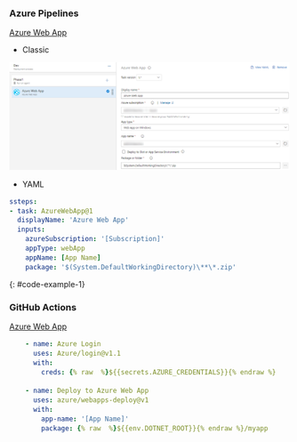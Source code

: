 ### Azure Pipelines
[Azure Web App](https://github.com/Microsoft/azure-pipelines-tasks/blob/master/Tasks/AzureWebAppV1/README.md)

- Classic

![Azure Web App](images/task-AzureWebApp.png)

- YAML

```yaml
ssteps:
- task: AzureWebApp@1
  displayName: 'Azure Web App'
  inputs:
    azureSubscription: '[Subscription]'
    appType: webApp
    appName: [App Name]
    package: '$(System.DefaultWorkingDirectory)\**\*.zip'
```
{: #code-example-1}

### GitHub Actions
[Azure Web App](https://github.com/marketplace/actions/azure-webapp)
```yaml
    - name: Azure Login
      uses: Azure/login@v1.1
      with:
        creds: {% raw  %}${{secrets.AZURE_CREDENTIALS}}{% endraw %}

    - name: Deploy to Azure Web App
      uses: azure/webapps-deploy@v1
      with:
        app-name: '[App Name]'
        package: {% raw  %}${{env.DOTNET_ROOT}}{% endraw %}/myapp 
```
